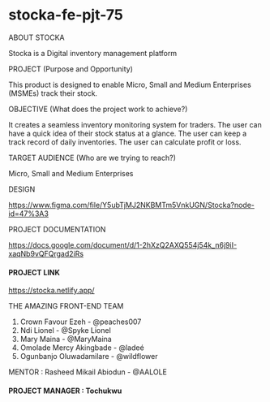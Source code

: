 # stocka-fe-pjt-75

ABOUT STOCKA

Stocka is a Digital inventory management platform



PROJECT (Purpose and Opportunity)

This product is designed to enable Micro, Small and Medium Enterprises (MSMEs) track their stock.



OBJECTIVE (What does the project work to achieve?)

It creates a seamless inventory monitoring system for traders. 
The user can have a quick idea of their stock status at a glance. 
The user can keep a track record of daily inventories.
The user can calculate profit or loss.


 
TARGET AUDIENCE (Who are we trying to reach?)

Micro, Small and Medium Enterprises
 
 
 
DESIGN

https://www.figma.com/file/Y5ubTjMJ2NKBMTm5VnkUGN/Stocka?node-id=47%3A3



PROJECT DOCUMENTATION

https://docs.google.com/document/d/1-2hXzQ2AXQ554j54k_n6j9iI-xaqNb9vQFQrgad2iRs


#### PROJECT LINK
https://stocka.netlify.app/


THE AMAZING FRONT-END TEAM

1. Crown Favour Ezeh - @peaches007
2. Ndi Lionel - @Spyke Lionel
3. Mary Maina - @MaryMaina
4. Omolade Mercy Akingbade - @ladeé
5. Ogunbanjo Oluwadamilare - @wildflower



MENTOR : Rasheed Mikail Abiodun - @AALOLE

#### PROJECT MANAGER : Tochukwu
